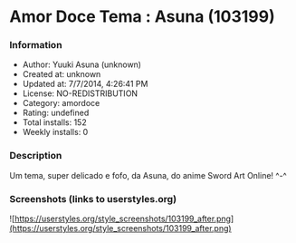 # Amor Doce Tema : Asuna (103199)

### Information
- Author: Yuuki Asuna (unknown)
- Created at: unknown
- Updated at: 7/7/2014, 4:26:41 PM
- License: NO-REDISTRIBUTION
- Category: amordoce
- Rating: undefined
- Total installs: 152
- Weekly installs: 0


### Description
Um tema, super delicado e fofo, da Asuna, do anime Sword Art Online! ^-^


### Screenshots (links to userstyles.org)
![https://userstyles.org/style_screenshots/103199_after.png](https://userstyles.org/style_screenshots/103199_after.png)


